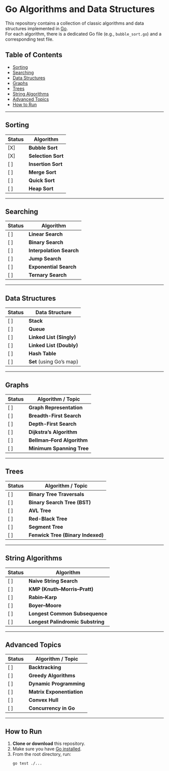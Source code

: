 # Go Algorithms and Data Structures

This repository contains a collection of classic algorithms and data structures implemented in [Go](https://golang.org/).  
For each algorithm, there is a dedicated Go file (e.g., `bubble_sort.go`) and a corresponding test file.

## Table of Contents
- [Sorting](#sorting)
- [Searching](#searching)
- [Data Structures](#data-structures)
- [Graphs](#graphs)
- [Trees](#trees)
- [String Algorithms](#string-algorithms)
- [Advanced Topics](#advanced-topics)
- [How to Run](#how-to-run)

---

## Sorting

| Status | Algorithm       |
|--------|-----------------|
| [X]    | **Bubble Sort**    |
| [X]    | **Selection Sort** |
| [ ]    | **Insertion Sort** |
| [ ]    | **Merge Sort**     |
| [ ]    | **Quick Sort**     |
| [ ]    | **Heap Sort**      |

---

## Searching

| Status | Algorithm               |
|--------|-------------------------|
| [ ]    | **Linear Search**       |
| [ ]    | **Binary Search**       |
| [ ]    | **Interpolation Search**|
| [ ]    | **Jump Search**         |
| [ ]    | **Exponential Search**  |
| [ ]    | **Ternary Search**      |

---

## Data Structures

| Status | Data Structure               |
|--------|------------------------------|
| [ ]    | **Stack**                    |
| [ ]    | **Queue**                    |
| [ ]    | **Linked List (Singly)**     |
| [ ]    | **Linked List (Doubly)**     |
| [ ]    | **Hash Table**               |
| [ ]    | **Set** (using Go’s map)     |

---

## Graphs

| Status | Algorithm / Topic          |
|--------|----------------------------|
| [ ]    | **Graph Representation**   |
| [ ]    | **Breadth-First Search**   |
| [ ]    | **Depth-First Search**     |
| [ ]    | **Dijkstra’s Algorithm**   |
| [ ]    | **Bellman–Ford Algorithm** |
| [ ]    | **Minimum Spanning Tree**  |

---

## Trees

| Status | Algorithm / Topic                  |
|--------|------------------------------------|
| [ ]    | **Binary Tree Traversals**         |
| [ ]    | **Binary Search Tree (BST)**       |
| [ ]    | **AVL Tree**                       |
| [ ]    | **Red-Black Tree**                 |
| [ ]    | **Segment Tree**                   |
| [ ]    | **Fenwick Tree (Binary Indexed)**  |

---

## String Algorithms

| Status | Algorithm                          |
|--------|------------------------------------|
| [ ]    | **Naive String Search**            |
| [ ]    | **KMP (Knuth–Morris–Pratt)**       |
| [ ]    | **Rabin–Karp**                     |
| [ ]    | **Boyer–Moore**                    |
| [ ]    | **Longest Common Subsequence**     |
| [ ]    | **Longest Palindromic Substring**  |

---

## Advanced Topics

| Status | Algorithm / Topic       |
|--------|-------------------------|
| [ ]    | **Backtracking**        |
| [ ]    | **Greedy Algorithms**   |
| [ ]    | **Dynamic Programming** |
| [ ]    | **Matrix Exponentiation** |
| [ ]    | **Convex Hull**         |
| [ ]    | **Concurrency in Go**   |

---

## How to Run

1. **Clone or download** this repository.
2. Make sure you have [Go installed](https://go.dev/doc/install).
3. From the root directory, run:
   ```bash
   go test ./...